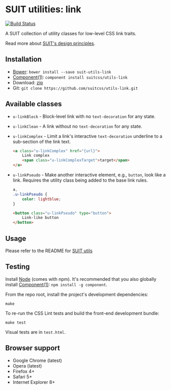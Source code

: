 # SUIT utilities: link

[![Build Status](https://secure.travis-ci.org/suitcss/utils-link.png?branch=master)](http://travis-ci.org/suitcss/utils-link)

A SUIT collection of utility classes for low-level CSS link traits.

Read more about [SUIT's design principles](https://github.com/suitcss/suit/).

## Installation

* [Bower](http://bower.io/): `bower install --save suit-utils-link`
* [Component(1)](http://component.io/): `component install suitcss/utils-link`
* Download: [zip](https://github.com/suitcss/utils-link/zipball/master)
* Git: `git clone https://github.com/suitcss/utils-link.git`

## Available classes

* `u-linkBlock` - Block-level link with no `text-decoration` for any state.

* `u-linkClean` - A link without no `text-decoration` for any state.

* `u-linkComplex` - Limit a link's interactive `text-decoration` underline to a
  sub-section of the link text.

    ```html
    <a class="u-linkComplex" href="{url}">
        Link complex
        <span class="u-linkComplexTarget">target</span>
    </a>
    ```

* `u-linkPseudo` - Make another interactive element, e.g., `button`, look like
  a link. Requires the utility class being added to the base link rules.

    ```css
    a,
    .u-linkPseudo {
        color: lightblue;
    }
    ```

    ```html
    <button class="u-linkPseudo" type="button">
        Link-like button
    </button>
    ```

## Usage

Please refer to the README for [SUIT utils](https://github.com/suitcss/utils/)

## Testing

Install [Node](http://nodejs.org) (comes with npm). It's recommended that you
also globally install [Component(1)](http://component.io): `npm install -g
component`.

From the repo root, install the project's development dependencies:

```
make
```

To re-run the CSS Lint tests and build the front-end development bundle:

```
make test
```

Visual tests are in `test.html`.

## Browser support

* Google Chrome (latest)
* Opera (latest)
* Firefox 4+
* Safari 5+
* Internet Explorer 8+
